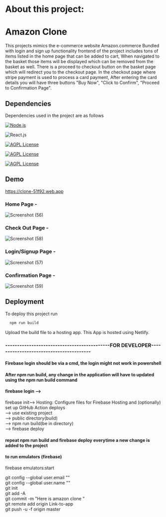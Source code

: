 # About this project:

# Amazon Clone
This projects mimics the e-commerce website Amazon.commerce
Bundled with login and sign up functionality frontend of the 
project includes tons of items listed in the home page that 
can be added to cart, When navigated to the basket those items
 will be displayed which can be removed from the basket as well.
There is a proceed to checkout button on the basket page which 
will redirect you to the checkout page.
In the checkout page where stripe payment is used to process a 
card payment, After entering the card details you will have three 
buttons "Buy Now", "Click to Confirm", "Proceed to Confirmation Page".



## Dependencies

Dependencies used in the project are as follows

[![Node.js](https://img.shields.io/badge/Dependency-Node.js-red)](https://nodejs.org/en/)

![React.js](https://img.shields.io/badge/Library-React.js-blue)

[![AGPL License](https://img.shields.io/badge/Backend-Firebase-lightgrey)](http://www.firebase.com)

[![AGPL License](https://img.shields.io/badge/dependency-Javascript-orange)](http://www.javascript.com)

[![AGPL License](https://img.shields.io/badge/UI-Material--UI-yellowgreen)](http://www.materialui.com)


## Demo

https://clone-51f92.web.app

### Home Page -

![Screenshot (56)](https://user-images.githubusercontent.com/64829176/210303543-81f8a67c-324e-4208-b062-c9db3aa2167d.png)

### Check Out Page -

![Screenshot (58)](https://user-images.githubusercontent.com/64829176/210303621-295a933f-5bb1-47bf-ab1e-b88b38ef894e.png)

### Login/Signup Page - 

![Screenshot (57)](https://user-images.githubusercontent.com/64829176/210303654-8aaf67fc-071d-4115-99e6-4c56b6aed97a.png)

### Confirmation Page - 

![Screenshot (59)](https://user-images.githubusercontent.com/64829176/210303695-7f0db39e-162a-44bf-8c6f-7b432a48898a.png)




## Deployment

To deploy this project run

```bash
  npm run build
```
Upload the build file to a hosting app.
This App is hosted using Netlify.






  
### --------------------------------------------FOR DEVELOPER----------------------------------------
#### Firebase login should be via a cmd, the login might not work in powershell

#### After npm run build, any change in the application will have to updated using the npm run build command
#### firebase login -->
firebase init--> Hosting: Configure files for Firebase Hosting and (optionally) set up GitHub Action deploys          
--> use existing project        
--> public directory(build)       
--> npm run build(be in directory)       
--> firebase deploy         
#### repeat npm run build and firebase deploy everytime a new change is added to the project

#### to run emulators (firebase)
firebase emulators:start

git config --global user.email ""            
git config --global user.name ""          
git init         
git add -A         
git commit -m "Here is amazon clone "       
git remote add origin Link-to-app      
git push -u -f origin master      
